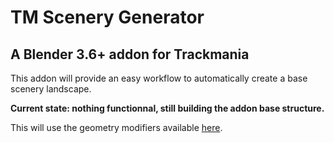 # TM Scenery Generator
## A Blender 3.6+ addon for Trackmania
This addon will provide an easy workflow to automatically create a base scenery landscape.

**Current state: nothing functionnal, still building the addon base structure.**

This will use the geometry modifiers available [here](https://github.com/Skyrooow/TM-Procedural-Scenery-Lib).

